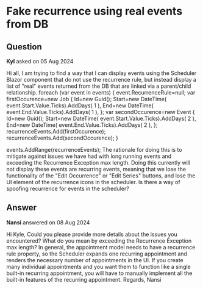 # Fake recurrence using real events from DB

## Question

**Kyl** asked on 05 Aug 2024

Hi all, I am trying to find a way that I can display events using the Scheduler Blazor component that do not use the recurrence rule, but instead display a list of "real" events returned from the DB that are linked via a parent/child relationship. foreach (var event in events) { event.RecurrenceRule=null; var firstOccurence=new Job
{
Id=new Guid();
Start=new DateTime( event.Start.Value.Ticks).AddDays( 1 ),
End=new DateTime( event.End.Value.Ticks).AddDays( 1 ),
}; var secondOccurence=new Event
{
Id=new Guid();
Start=new DateTime( event.Start.Value.Ticks).AddDays( 2 ),
End=new DateTime( event.End.Value.Ticks).AddDays( 2 ),
};
recurrenceEvents.Add(firstOccurence);
recurrenceEvents.Add(secondOccurence);
}

events.AddRange(recurrenceEvents); The rationale for doing this is to mitigate against issues we have had with long running events and exceeding the Recurrence Exception max length. Doing this currently will not display these events are recurring events, meaning that we lose the functionality of the "Edit Occurrence" or "Edit Series" buttons, and lose the UI element of the recurrence icons in the scheduler. Is there a way of spoofing recurrence for events in the scheduler?

## Answer

**Nansi** answered on 08 Aug 2024

Hi Kyle, Could you please provide more details about the issues you encountered? What do you mean by exceeding the Recurrence Exception max length? In general, the appointment model needs to have a recurrence rule property, so the Scheduler expands one recurring appointment and renders the necessary number of appointments in the UI. If you create many individual appointments and you want them to function like a single built-in recurring appointment, you will have to manually implement all the built-in features of the recurring appointment. Regards, Nansi
